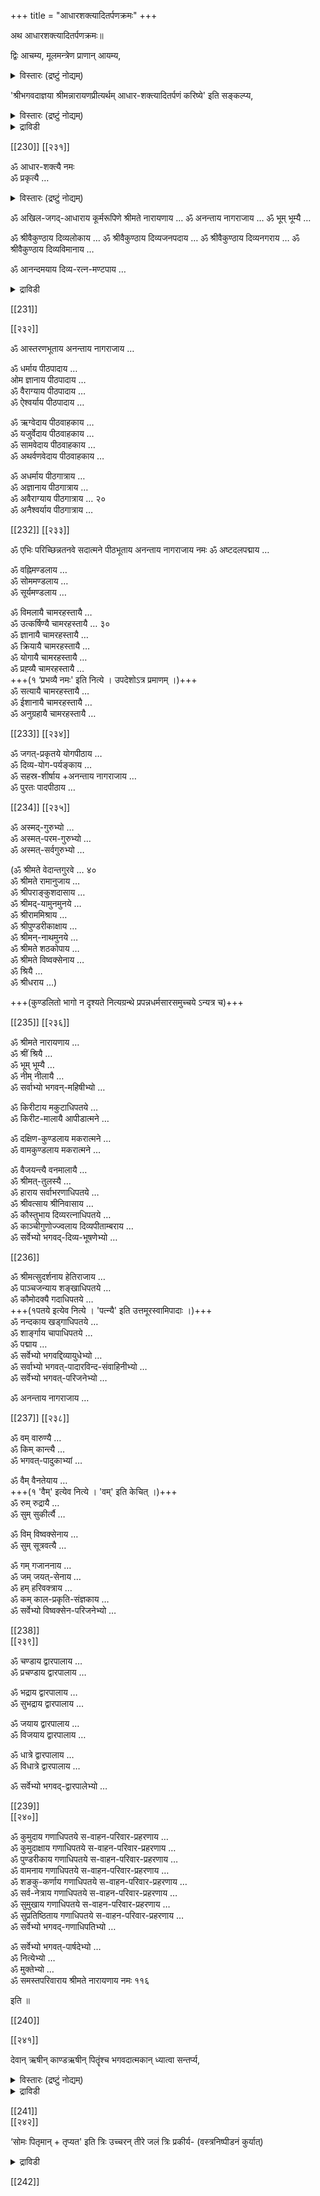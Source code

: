 +++
title = "आधारशक्त्यादितर्पणक्रमः"
+++

अथ आधारशक्त्यादितर्पणक्रमः॥

द्विः आचम्य,
मूलमन्त्रेण प्राणान् आयम्य,  

<details><summary>विस्तारः (द्रष्टुं नोद्यम्)</summary>

१अत्र 'प्राणानायम्य' इति सामान्यत एव सर्वेष्वपि प्राङ्मुद्रितकोशेषु निर्दिष्टम् । अथापि अयं प्राणायामः मूलमन्त्रेणैव कर्तव्यः इति अस्मदाचार्यपादानां श्रीमदाशयः । तथैव तैः संशोध्य प्रकाशितं च । कुम्भकसमये अष्टाविंशतिवारं मूलमन्त्रम् आवर्त्य कर्तव्योऽयं प्राणायामः । एको वा त्रयो वा यथोपदेशम् ।
</details>



'श्रीभगवदाज्ञया श्रीमन्नारायणप्रीत्यर्थम् आधार-शक्त्यादितर्पणं करिष्ये' इति सङ्कल्प्य,

<details><summary>विस्तारः (द्रष्टुं नोद्यम्)</summary>

यद्यपीमे आधारशक्त्यादयः भगवता भाष्यकारेण नित्यग्रन्थे इज्याप्रकरणे प्रपञ्चिताः, अथापि तच्छिष्यैः वङ्गिवंशेश्वरैः

> तत आधारशक्त्यादीन्  
तर्पयित्वा स्वनामभिः ।  
नमोऽन्तैः प्रणवोपेतैः,  
निपीड्य स्नानशाटिकाम् ।।

इति स्वकारिकासु प्रातस्सन्ध्यानन्तरमेव प्रपञ्चिताः इति तथाऽनुष्ठानम् उपपद्यते ।
</details>


<details><summary>द्राविडी</summary>

மீண்டும் இரண்டு தடவைகள் ஆசமனம் செய்துவிட்டு அஷ்டாக்ஷரம்- த்வயம் சரமல்லோகம்- த்வாதயாக்ஷரம் - விஷ்ணுஷடக்ஷரம், ஸ்ரீந்ருஸிம்ஹாநுஷ்டுப், ஸ்ரீ ஹயக்ரீவ மந்த்ரம், ஸ்ரீஸுதர்பன-கருடமந்த்ரங்கள் இப்படிப் பெரியோர்களிடத்தில் உபதேபத்தின் மூலம் பெற்ற மந்த்ரங்களை ஜபிக்கவும்.
ஆதாரபக்தி முதலியவற்றின் தர்ப்பண முறை பிறகு இரண்டு முறை ஆசமனம் செய்து அஷ்டாக்ஷரத்தினால் ப்ராணாயாமம் செய்ய வேண்டும்.
பழைய பதிப்புக்களிலும் மற்றைய ஆஹ்நிகங்களிலும் ப்ராணாயாமம் செய்து என்று பொதுவாக ப்ராணாயாமம் கூறப்பட்டுள்ளது. அதை அஷ்டாக்ஷரத்தினால் செய்ய வேண்டும் என்பது ஸ்ரீமத் இஞ்சிமேட்டு அழகியசிங்கரின் திருவுள்ளம். அப்படியே அந்தக்காலத்தில் அச்சான பதிப்பில் குறிக்கப்பட்டுள்ளது. ஆக-கும்பக ஸமயத்தில் அதாவது மூச்சையடக்கும் ஸமயத்தில் இருபத்து எட்டுத் தடவைகள் அஷ்டாக்ஷரத்தை ஜபித்துக் கொண்டு இந்த ப்ராணாயாமத்தைச் செய்ய வேண்டும். ஒரு தடவையா மூன்று தடவைகளா என்பது அவரவர்களின் உபதேபப்படித் தெரிந்து கொள்ளவும். எண்ணிக்கை குறிப்பிடாத இடங்களில் ஒரு ப்ராணாயாமம் போதும் என்கிறது பாஸ்த்ரம். இப்படி ப்ராணாயாமம் செய்த பிறகு ,
</details>



[[230]]
[[२३१]]

ॐ आधार-शक्त्यै नमः  
ॐ प्रकृत्यै …

<details><summary>विस्तारः (द्रष्टुं नोद्यम्)</summary>

१. 'प्रकृत्यै नमः' इत्येव सर्वसम्मतः पाठः । नित्यग्रन्थे, प्रपन्नधर्मसारसमुच्चये, अन्येषु च ग्रन्थेषु केषुचिद् एवमेव दृश्यते । अतः मूलपदम् अधिकम् एव ।
</details>


ॐ अखिल-जगद्-आधाराय कूर्मरूपिणे श्रीमते नारायणाय …
ॐ अनन्ताय नागराजाय …
ॐ भूम् भूम्यै …

ॐ श्रीवैकुण्ठाय दिव्यलोकाय …
ॐ श्रीवैकुण्ठाय दिव्यजनपदाय …
ॐ श्रीवैकुण्ठाय दिव्यनगराय …
ॐ श्रीवैकुण्ठाय दिव्यविमानाय …

ॐ आनन्दमयाय दिव्य-रत्न-मण्टपाय …

<details><summary>द्राविडी</summary>

'ஸ்ரீபகவதாஜ்ஞயா ஸ்ரீமந்நாராயணப்ரீத்யர்த்தம் ஆதாரபக்த்யாதி தர்ப்பணம் கரிஷ்யே'
என்று ஸங்கல்பம் செய்து கொண்டு மேலே காட்டப்படும் முறையில் தர்ப்பணம் செய்ய வேண்டும்.
'ஓம் தத் க்ருதஞ்ச கரிஷ்யாமி' என்ற ஸங்கல்பமும், 'பகவாநேவ' என்று தொடங்கிக் கூறப்படும் ஸாத்விகத்யாகமும் உண்டு.
இந்த ஆதார பாக்த்யாதி தர்ப்பணம் பண்ணுவதில் நித்யக்ரந்தம்-வஸிஷ்டஸம்ஹிதை முதலானவைப்ரமாணங்களாகும். ஓம் ஆதாரபக்த்யை ஓம் ப்ரக்ருத்யை
அகிலஜகதாதாராய கூர்மரூபிணே ஸ்ரீமதே நாராயணாய
</details>


[[231]] 

[[२३२]]

ॐ आस्तरणभूताय अनन्ताय नागराजाय …

ॐ धर्माय पीठपादाय  …  
ओम ज्ञानाय पीठपादाय  …  
ॐ वैराग्याय पीठपादाय  …  
ॐ ऐश्वर्याय पीठपादाय  …  

ॐ ऋग्वेदाय पीठवाहकाय  …  
ॐ यजुर्वेदाय पीठवाहकाय  …  
ॐ सामवेदाय पीठवाहकाय  …  
ॐ अथर्वणवेदाय पीठवाहकाय  …  

ॐ अधर्माय पीठगात्राय …  
ॐ अज्ञानाय पीठगात्राय …  
ॐ अवैराग्याय पीठगात्राय …    २०  
ॐ अनैश्वर्याय पीठगात्राय …  

[[232]]
[[२३३]]

ॐ एभिः परिच्छिन्नतनवे सदात्मने पीठभूताय अनन्ताय नागराजाय नमः
ॐ अष्टदलपद्माय …  

ॐ वह्निमण्डलाय …  
ॐ सोममण्डलाय …  
ॐ सूर्यमण्डलाय …  

ॐ विमलायै चामरहस्तायै …  
ॐ उत्कर्षिण्यै चामरहस्तायै …  ३०  
ॐ ज्ञानायै चामरहस्तायै …  
ॐ क्रियायै चामरहस्तायै …  
ॐ योगायै चामरहस्तायै …  
ॐ प्रह्व्यै चामरहस्तायै …  
+++(१ ‘प्रभव्यै नमः' इति नित्ये । उपदेशोऽत्र प्रमाणम् ।)+++  
ॐ सत्यायै चामरहस्तायै …  
ॐ ईशानायै चामरहस्तायै …  
ॐ अनुग्रहायै चामरहस्तायै …  

[[233]]
[[२३४]]


ॐ जगत्-प्रकृतये योगपीठाय …  
ॐ दिव्य-योग-पर्यङ्काय …  
ॐ सहस्र-शीर्षाय +अनन्ताय नागराजाय …  
ॐ पुरतः पादपीठाय …  

[[234]]
[[२३५]]

ॐ अस्मद्-गुरुभ्यो …  
ॐ अस्मत्-परम-गुरुभ्यो …  
ॐ अस्मत्-सर्वगुरुभ्यो …  

(ॐ श्रीमते वेदान्तगुरवे …  ४०  
ॐ श्रीमते रामानुजाय …  
ॐ श्रीपराङ्कुशदासाय …  
ॐ श्रीमद्-यामुनमुनये …  
ॐ श्रीराममिश्राय …  
ॐ श्रीपुण्डरीकाक्षाय …  
ॐ श्रीमन्-नाथमुनये …  
ॐ श्रीमते शठकोपाय …  
ॐ श्रीमते विष्वक्सेनाय …  
ॐ श्रियै …  
ॐ श्रीधराय …)  

+++(कुण्डलितो भागो न दृश्यते नित्यग्रन्थे प्रपन्नधर्मसारसमुच्चये ऽन्यत्र च)+++  

[[235]]
[[२३६]]

ॐ श्रीमते नारायणाय …  
ॐ श्रीं श्रियै …  
ॐ भूम् भूम्यै …  
ॐ नीम् नीलायै …  
ॐ सर्वाभ्यो भगवन्-महिषीभ्यो …  

ॐ किरीटाय मकुटाधिपतये …  
ॐ किरीट-मालायै आपीडात्मने …  

ॐ दक्षिण-कुण्डलाय मकरात्मने …  
ॐ वामकुण्डलाय मकरात्मने …  

ॐ वैजयन्त्यै वनमालायै …    
ॐ श्रीमत्-तुलस्यै …    
ॐ हाराय सर्वाभरणाधिपतये …  
ॐ श्रीवत्साय श्रीनिवासाय …  
ॐ कौस्तुभाय दिव्यरत्नाधिपतये …  
ॐ काञ्चीगुणोज्ज्वलाय दिव्यपीताम्बराय …  
ॐ सर्वेभ्यो भगवद्-दिव्य-भूषणेभ्यो …  

[[236]] 


ॐ श्रीमत्सुदर्शनाय हेतिराजाय …  
ॐ पाञ्चजन्याय शङ्खाधिपतये …  
ॐ कौमोदक्यै गदाधिपतये …   
+++(१पतये इत्येव नित्ये । 'पत्न्यै' इति उत्तमूरस्वामिपादाः ।)+++  
ॐ नन्दकाय खड्गाधिपतये …  
ॐ शार्ङ्गाय चापाधिपतये …   
ॐ पद्माय …  
ॐ सर्वेभ्यो भगवद्दिव्यायुधेभ्यो …   
ॐ सर्वाभ्यो भगवत्-पादारविन्द-संवाहिनीभ्यो …   
ॐ सर्वेभ्यो भगवत्-परिजनेभ्यो  …  

ॐ अनन्ताय नागराजाय …  

[[237]] 
[[२३८]] 

ॐ वम् वारुण्यै …   
ॐ किम् कान्त्यै …   
ॐ भगवत्-पादुकाभ्यां …  

ॐ वैम् वैनतेयाय …  
+++(१ 'वैम्' इत्येव नित्ये । 'वम्' इति केचित् ।)+++  
ॐ रुम् रुद्रायै …  
ॐ सुम् सुकीर्त्यै …  

ॐ विम् विष्वक्सेनाय …  
ॐ सुम् सूत्रवत्यै …  

ॐ गम् गजाननाय …  
ॐ जम् जयत्-सेनाय …  
ॐ हम् हरिवक्त्राय …  
ॐ कम् काल-प्रकृति-संज्ञकाय …   
ॐ सर्वेभ्यो विष्वक्सेन-परिजनेभ्यो …  

 
[[238]]  
[[२३९]] 

ॐ चण्डाय द्वारपालाय …  
ॐ प्रचण्डाय द्वारपालाय …  

ॐ भद्राय द्वारपालाय …  
ॐ सुभद्राय द्वारपालाय …  

ॐ जयाय द्वारपालाय …  
ॐ विजयाय द्वारपालाय …  

ॐ धात्रे द्वारपालाय …  
ॐ विधात्रे द्वारपालाय …  

ॐ सर्वेभ्यो भगवद्-द्वारपालेभ्यो …  


[[239]]  
[[२४०]] 

ॐ कुमुदाय गणाधिपतये स-वाहन-परिवार-प्रहरणाय …  
ॐ कुमुदाक्षाय गणाधिपतये स-वाहन-परिवार-प्रहरणाय …  
ॐ पुण्डरीकाय गणाधिपतये स-वाहन-परिवार-प्रहरणाय …  
ॐ वामनाय गणाधिपतये स-वाहन-परिवार-प्रहरणाय …  
ॐ शङकु-कर्णाय गणाधिपतये स-वाहन-परिवार-प्रहरणाय …  
ॐ सर्व-नेत्राय गणाधिपतये स-वाहन-परिवार-प्रहरणाय …  
ॐ सुमुखाय गणाधिपतये स-वाहन-परिवार-प्रहरणाय …  
ॐ सुप्रतिष्ठिताय गणाधिपतये स-वाहन-परिवार-प्रहरणाय …  
ॐ सर्वेभ्यो भगवद्-गणाधिपतिभ्यो …  

ॐ सर्वेभ्यो भगवत्-पार्षदेभ्यो …  
ॐ नित्येभ्यो …  
ॐ मुक्तेभ्यो …  
ॐ समस्तपरिवाराय श्रीमते नारायणाय नमः ११६  

इति ॥ 

[[240]] 

[[२४१]] 

देवान् ऋषीन् काण्डऋषीन् पितॄंश्च भगवदात्मकान् ध्यात्वा सन्तर्प्य, 

<details><summary>विस्तारः (द्रष्टुं नोद्यम्)</summary>


१ देवर्षिकाण्डर्षिपितृतर्पणार्थं न पृथक् प्राणायामसङ्कल्पौ कार्यौ । आधारशक्त्यादि-तर्पणं करिष्ये इति पूर्वकृत-सङ्कल्प एव आदिपदेन एतेषामपि ग्रहणेन सङ्कल्पितत्वात् । पृथगनुष्ठानेऽपि न प्रत्यवायः । श्रीमद्-गोपालदेशिकाह्निके तु पृथक सङ्कल्पस्यानुष्ठेयत्वमुक्तम् । 
 
१. ॐ प्रजापतिं काण्डर्षिं तर्पयामि ।  
२. ॐ सोमं काण्डर्षिं तर्पयामि ।  
३. ॐ अग्निं काण्डर्षिं तर्पयामि ।   
४. ॐ विश्वान् देवान् काण्डर्षींस् तर्पयामि ।  
५. ॐ सांहितीर् देवता औपनिषदस् तर्पयामि । 
६. ॐ याज्ञिकीर्देवताः उपनिषदस्तर्पयामि ।  
७. ॐ वारुणीर्देवताः उपनिषदस्तर्पयामि (एतावत्पर्यन्तं ऋषितीर्थेन) ।  
८. ॐ ब्रह्माणं स्वयम्भुवं तर्पयामि । (इति ब्रह्मतीर्थेन)  
९. ॐ सदसस्पतिं तर्पयामि । (इति ऋषितीर्थेन च) तर्पणीयम् । देवतीर्थेनेति कतिचित् प्राज्ञाः । 
</details>


<details><summary>द्राविडी</summary>

இவற்றில் இரண்டாவதாகப் பல கோபங்களிலும் மூலப்ரக்ருத்யை நம: என்றே உள்ளது. ஓதில் மூலபதம் அதிகமாகும். பூர்வர்கள் கொண்ட பாடம் 'ப்ரக்ருத்யை நம:' என்பதே. ஸ்ரீபாஷ்யகாரர் அருளிய நித்யக்ரந்தம், ப்ரபந்நதர்மஸாரஸமுச்சயம் முதலானவற்றிலும் இப்படி மூலபதமின்றியே தான் உள்ளது. ஸ்ரீமத் இஞ்சிமேட்டு அழகியசிங்கரின் திருவுள்ளமுமிப்படியே தான். ஸ்ரீமத் கோபால தேபலிகன் ஆஹ்நிகத்திலும் இவ்வாறே தான் உள்ளது. 

இவ்வாறு “ப்ரஹ்வ்யை " என்ற பாடமே ஸ்ரீமத் கோபால தேபலிகன் ஆஹ்நிகத்திலும் உள்ளது. ஆனால் நித்ய க்ரந்தத்தில் 'பரப்வ்யை " என்றுள்ளது. உபதோப்படி அநுஷ்டிக்கவும். 

'ஓம் ஸ்ரீமதே வேதாந்த குரவே நம:' என்றாரம்பித்து 'ஓம் ஸ்ரீதராய நம:' என்றவரை உள்ள பாகம் நித்யக்ரந்தத்திலும், ப்ரபந்நதர்மஸாரஸமுச்சயத்திலும் ஸ்ரீமத் கோபால தேலிகன் ஆஹ்நிகத்திலும் கிடையாது. ஆகவே இது வளைவு கோடிட்டுக் காட்டப்பட்டுள்ளது. 

முதலிலேயே ஆதார பக்த்யாதி தர்ப்பணம் கரிஷ்யே என்று ஆதிபதம் சேர்த்து ஸங்கல்பித்துக் கொண்டபடியால் அந்த ஆதிபதத்தாலேயே தேவ - ருஷி- காண்டர்ஷி பித்ருக்களுக்கும் க்ரஹணம் ஏற்படுவதால் அதாவது அவர்களைக் குறிப்பிட்டபடியால் மீண்டும் இவர்களின் தர்ப்பணத்திற்காக ப்ராணாயாமம், ஸங்கல்பம் தனியாகச் செய்ய வேண்டுவதில்லை என்று ஸ்ரீமத் அழகியசிங்கர் திருவுள்ளம். ஆகவே ஆஹ்நிகத்திலும் தனியாக ப்ராணாயாம ஸங்கல்பங்கள் சொல்லப்படவில்லை. காண்டர்ஷிகள் ஒன்பதின்மர் ஆவர். 

1. ஓம் ப்ரஜாபதிம் காண்டர்ஷிம் தர்ப்பயாமி | 2. ஓம் ஸோமம் காண்டர்ஷிம் தர்ப்பயாமி | 3. ஓம் அக்நிம் காண்டர்ஷிம் தர்ப்பயாமி | 4. ஓம் விஸ்வாந் தேவாந் காண்டர்ஷீம்ஸ்தர்ப்பயாமி | 5. ஓம் ஸாம்ஹிதீர் தேவதா: உபநிஷதஸ்தர்ப்பயாமி | 

6. ஓம் யாஜ்DWர் தேவதா: உபநிஷதஸ் தர்ப்பயாமி | 7. ஓம் வாருணீர் தேவதா: உபநிஷதஸ் தர்ப்பயாமி | 
(இதுவரை ருஷி தீர்த்தத்தினால்) 8. ஓம் ப்ரஹ்மாணம் ஸ்வயம்புவம் தர்ப்பயாமி | 
(இதை மட்டும் ப்ரஹ்ம தீர்த்தத்தினால்) 9. ஓம் ஸதஸஸ்பதிம் தர்ப்பயாமி 
</details>

[[241]]  
[[२४२]] 

‘सोमः पितृमान् + तृप्यत' इति त्रिः उच्चरन् तीरे जलं त्रिः प्रकीर्य- (वस्त्रनिष्पीडनं कुर्यात्) 

<details><summary>द्राविडी</summary>

(இதை, முன்போலவே ருஷிதீர்த்தத்தினால்) என்ற முறையில் இவர்களை பகவானை ஆத்மாவாகக் கொண்டவர்களாக த்யானித்துத் தர்ப்பிக்க வேண்டும். 

உபாகர்மப்ரகரணத்தில் 'ஸதஸஸ்பதிம் தர்ப்பயாமி' என்பதைத் தேவதீர்த்தத்தினால் தர்ப்பிக்கவும் என்று ஸ்ரீ உ.வே. உத்தமூர் ஸ்வாமியினால் வெளியிடப்பட்ட ஸ்ரீமத் கோபால தோலிகன் ஆஹ்நிக பதிப்பில் உள்ளது. ஆகதேவ-ருஷி-காண்டர்ஷி- பித்ரு தர்ப்பணங்களைச் செய்த பிறகு முன்போல், 

“ஊர்ஜம் வஹந்தீ: அம்ருதம் க்ருதம் பய: கீலாலம் பரிஸ்ருதம் | 
ஸ்வதாஸ்த தர்ப்பயத மே பித்ரூந்"|| என்ற மந்த்ரத்தைச் சொல்லி அஞ்ஜலியினால் ஜலத்தில் மூன்று முறை ப்ரதக்ஷிணமாகச் சுற்றி வலப்புறத்தில் உள்ள தீர்த்தக்கரையை நன்கு அலம்பி (போதித்து) 'த்ருப்யத, த்ருப்யத, த்ருப்யத' என்று மூன்று முறைகள் அஞ்ஜலி தீர்த்தத்தினால் இறைக்கவும். 

இவ்வாறு தேவர்ஷி பித்ரு தர்ப்பணத்தைச் செய்து, ஒரு முறை ஆசமனம் செய்யவும். பிறகு வஸ்த்ரநிஷ்பீடநம். 

இனி வஸ்த்ர நிஷ்பீடனம் செய்யும் முறை தீர்த்தம் இறைத்த கரையை மீண்டும் அலம்பி, கரையில் ஒரு காலும், தீர்த்தத்தில் ஒரு காலுமாக வைத்துக் கொண்டு, அமர்ந்து இருமுறைகள் ஆசமனம் செய்து யஜ்ஞோபவீதத்தை நிவீதமாக (மாலையாக)ச்செய்து கொண்டு ஸ்நாநபாடியின் அரைவஸ்த்ரத்தை நான்காக மடித்து 
</details>


[[242]]